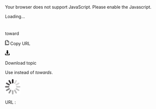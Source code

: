 Your browser does not support JavaScript. Please enable the Javascript.

Loading...

# 

toward

![Copy URL](media/toward/Copy.png)
Copy URL

![Download](media/toward/Download.png)

Download topic

Use instead of *towards*.

![In progress](media/toward/activity-large.gif)

URL :
